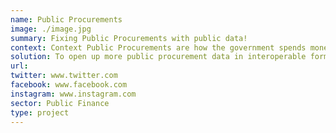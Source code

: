 ```yaml
---
name: Public Procurements
image: ./image.jpg
summary: Fixing Public Procurements with public data!
context: Context Public Procurements are how the government spends money on public goods, services, and infrastructure. Public procurement data is a useful source to understand government priorities and advocate for better spending. What started as a hackathon project, creating an index for procurement practices for health related procurements turned into a full fledged partnership, with CivicDataLab now working with Open Contracting Partnership.
solution: To open up more public procurement data in interoperable formats that are easy to analyse and gather insights from this data about public health, education and more.
url: 
twitter: www.twitter.com
facebook: www.facebook.com
instagram: www.instagram.com
sector: Public Finance
type: project
---
```

